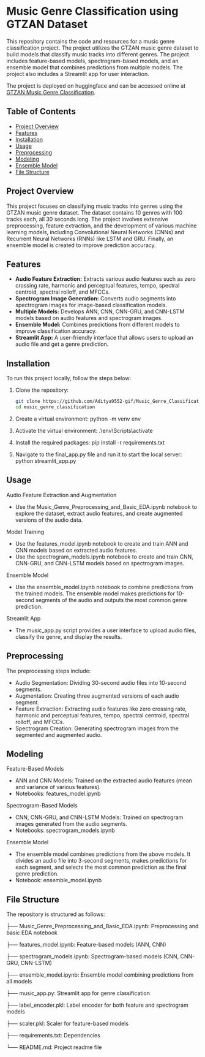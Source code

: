 # Music Genre Classification using GTZAN Dataset

This repository contains the code and resources for a music genre classification project. The project utilizes the GTZAN music genre dataset to build models that classify music tracks into different genres. The project includes feature-based models, spectrogram-based models, and an ensemble model that combines predictions from multiple models. The project also includes a Streamlit app for user interaction.

The project is deployed on huggingface and can be accessed online at [GTZAN Music Genre Classification](https://huggingface.co/spaces/Aditya9552/music_genre_classification).

## Table of Contents
- [Project Overview](#project-overview)
- [Features](#features)
- [Installation](#installation)
- [Usage](#usage)
- [Preprocessing](#preprocessing)
- [Modeling](#modeling)
- [Ensemble Model](#ensemble-model)
- [File Structure](#file-structure)

## Project Overview
This project focuses on classifying music tracks into genres using the GTZAN music genre dataset. The dataset contains 10 genres with 100 tracks each, all 30 seconds long. The project involves extensive preprocessing, feature extraction, and the development of various machine learning models, including Convolutional Neural Networks (CNNs) and Recurrent Neural Networks (RNNs) like LSTM and GRU. Finally, an ensemble model is created to improve prediction accuracy.

## Features
- **Audio Feature Extraction:** Extracts various audio features such as zero crossing rate, harmonic and perceptual features, tempo, spectral centroid, spectral rolloff, and MFCCs.
- **Spectrogram Image Generation:** Converts audio segments into spectrogram images for image-based classification models.
- **Multiple Models:** Develops ANN, CNN, CNN-GRU, and CNN-LSTM models based on audio features and spectrogram images.
- **Ensemble Model:** Combines predictions from different models to improve classification accuracy.
- **Streamlit App:** A user-friendly interface that allows users to upload an audio file and get a genre prediction.

## Installation

To run this project locally, follow the steps below:

1. Clone the repository:
   ```bash
   git clone https://github.com/Aditya9552-gif/Music_Genre_Classification.git
   cd music_genre_classification

2. Create a virtual environment:
    python -m venv env

3. Activate the virtual environment:
     .\env\Scripts\activate

4. Install the required packages:
     pip install -r requirements.txt

5. Navigate to the final_app.py file and run it to start the local server:
     python streamlit_app.py

     
## Usage
Audio Feature Extraction and Augmentation
*  Use the Music_Genre_Preprocessing_and_Basic_EDA.ipynb notebook to explore the dataset, extract audio features, and create augmented versions of the audio data.

Model Training
*  Use the features_model.ipynb notebook to create and train ANN and CNN models based on extracted audio features.
*  Use the spectrogram_models.ipynb notebook to create and train CNN, CNN-GRU, and CNN-LSTM models based on spectrogram images.

Ensemble Model
*  Use the ensemble_model.ipynb notebook to combine predictions from the trained models. The ensemble model makes predictions for 10-second segments of the audio and outputs the most common genre prediction.

Streamlit App
*  The music_app.py script provides a user interface to upload audio files, classify the genre, and display the results.

## Preprocessing
The preprocessing steps include:

*  Audio Segmentation: Dividing 30-second audio files into 10-second segments.
*  Augmentation: Creating three augmented versions of each audio segment.
*  Feature Extraction: Extracting audio features like zero crossing rate, harmonic and perceptual features, tempo, spectral centroid, spectral rolloff, and MFCCs.
*  Spectrogram Creation: Generating spectrogram images from the segmented and augmented audio.

## Modeling
Feature-Based Models
*  ANN and CNN Models: Trained on the extracted audio features (mean and variance of various features).
* Notebooks: features_model.ipynb
  
Spectrogram-Based Models
*  CNN, CNN-GRU, and CNN-LSTM Models: Trained on spectrogram images generated from the audio segments.
*  Notebooks: spectrogram_models.ipynb
  
Ensemble Model
*  The ensemble model combines predictions from the above models. It divides an audio file into 3-second segments, makes predictions for each segment, and selects the most common prediction as the final genre prediction.
*  Notebook: ensemble_model.ipynb


## File Structure
The repository is structured as follows:

├── Music_Genre_Preprocessing_and_Basic_EDA.ipynb:   Preprocessing and basic EDA notebook

├── features_model.ipynb:                            Feature-based models (ANN, CNN)

├── spectrogram_models.ipynb:                        Spectrogram-based models (CNN, CNN-GRU, CNN-LSTM)

├── ensemble_model.ipynb:                            Ensemble model combining predictions from all models

├── music_app.py:                                    Streamlit app for genre classification

├── label_encoder.pkl:                               Label encoder for both feature and spectrogram models

├── scaler.pkl:                                      Scaler for feature-based models

├── requirements.txt:                                Dependencies

└── README.md:                                       Project readme file
